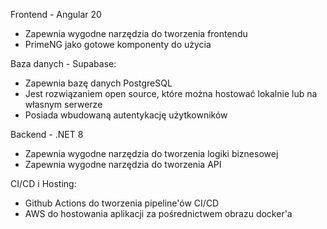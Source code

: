 Frontend - Angular 20
- Zapewnia wygodne narzędzia do tworzenia frontendu
- PrimeNG jako gotowe komponenty do użycia

Baza danych - Supabase:
- Zapewnia bazę danych PostgreSQL
- Jest rozwiązaniem open source, które można hostować lokalnie lub na własnym serwerze
- Posiada wbudowaną autentykację użytkowników

Backend - .NET 8
- Zapewnia wygodne narzędzia do tworzenia logiki biznesowej
- Zapewnia wygodne narzędzia do tworzenia API

CI/CD i Hosting:
- Github Actions do tworzenia pipeline'ów CI/CD
- AWS do hostowania aplikacji za pośrednictwem obrazu docker'a 